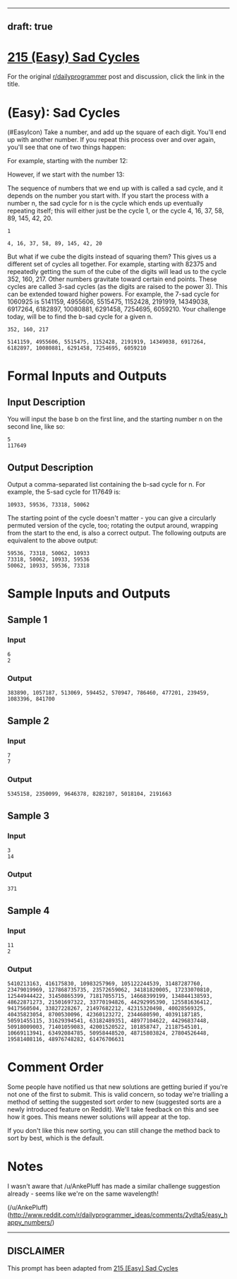 ---
draft: true
----

# [215 (Easy) Sad Cycles](https://www.reddit.com/r/dailyprogrammer/comments/36cyxf/20150518_challenge_215_easy_sad_cycles/)

For the original [r/dailyprogrammer](https://www.reddit.com/r/dailyprogrammer/) post and discussion, click the link in the title.

#  (Easy): Sad Cycles
(#EasyIcon)
Take a number, and add up the square of each digit. You'll end up with another number. If you repeat this process over and over again, you'll see that one of two things happen:

For example, starting with the number 12:

However, if we start with the number 13:

The sequence of numbers that we end up with is called a sad cycle, and it depends on the number you start with. If you start the process with a number n, the sad cycle for n is the cycle which ends up eventually repeating itself; this will either just be the cycle 1, or the cycle 4, 16, 37, 58, 89, 145, 42, 20.


```
1
```

```
4, 16, 37, 58, 89, 145, 42, 20
```
But what if we cube the digits instead of squaring them? This gives us a different set of cycles all together. For example, starting with 82375 and repeatedly getting the sum of the cube of the digits will lead us to the cycle 352, 160, 217. Other numbers gravitate toward certain end points. These cycles are called 3-sad cycles (as the digits are raised to the power 3). This can be extended toward higher powers. For example, the 7-sad cycle for 1060925 is 5141159, 4955606, 5515475, 1152428, 2191919, 14349038, 6917264, 6182897, 10080881, 6291458, 7254695, 6059210. Your challenge today,  will be to find the b-sad cycle for a given n.


```
352, 160, 217
```

```
5141159, 4955606, 5515475, 1152428, 2191919, 14349038, 6917264, 6182897, 10080881, 6291458, 7254695, 6059210
```
# Formal Inputs and Outputs
## Input Description
You will input the base b on the first line, and the starting number n on the second line, like so:


```
5
117649
```
## Output Description
Output a comma-separated list containing the b-sad cycle for n. For example, the 5-sad cycle for 117649 is:


```
10933, 59536, 73318, 50062
```
The starting point of the cycle doesn't matter - you can give a circularly permuted version of the cycle, too; rotating the output around, wrapping from the start to the end, is also a correct output. The following outputs are equivalent to the above output:


```
59536, 73318, 50062, 10933
73318, 50062, 10933, 59536
50062, 10933, 59536, 73318
```
# Sample Inputs and Outputs
## Sample 1
### Input

```
6
2
```
### Output

```
383890, 1057187, 513069, 594452, 570947, 786460, 477201, 239459, 1083396, 841700
```
## Sample 2
### Input

```
7
7
```
### Output

```
5345158, 2350099, 9646378, 8282107, 5018104, 2191663
```
## Sample 3
### Input

```
3
14
```
### Output

```
371
```
## Sample 4
### Input

```
11
2
```
### Output

```
5410213163, 416175830, 10983257969, 105122244539, 31487287760, 23479019969, 127868735735, 23572659062, 34181820005, 17233070810, 12544944422, 31450865399, 71817055715, 14668399199, 134844138593, 48622871273, 21501697322, 33770194826, 44292995390, 125581636412, 9417560504, 33827228267, 21497682212, 42315320498, 40028569325, 40435823054, 8700530096, 42360123272, 2344680590, 40391187185, 50591455115, 31629394541, 63182489351, 48977104622, 44296837448, 50918009003, 71401059083, 42001520522, 101858747, 21187545101, 10669113941, 63492084785, 50958448520, 48715803824, 27804526448, 19581408116, 48976748282, 61476706631
```
# Comment Order
Some people have notified us that new solutions are getting buried if you're not one of the first to submit. This is valid concern, so today we're trialling a method of setting the suggested sort order to new (suggested sorts are a newly introduced feature on Reddit). We'll take feedback on this and see how it goes. This means newer solutions will appear at the top.

If you don't like this new sorting, you can still change the method back to sort by best, which is the default.

# Notes
I wasn't aware that /u/AnkePluff has made a similar challenge suggestion already - seems like we're on the same wavelength!

(/u/AnkePluff)
(http://www.reddit.com/r/dailyprogrammer_ideas/comments/2ydta5/easy_happy_numbers/)

----
## **DISCLAIMER**
This prompt has been adapted from [215 [Easy] Sad Cycles](https://www.reddit.com/r/dailyprogrammer/comments/36cyxf/20150518_challenge_215_easy_sad_cycles/
)
